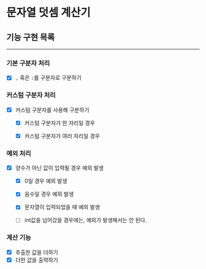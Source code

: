 # 문자열 덧셈 계산기

## 기능 구현 목록

---

### 기본 구분자 처리
- [x] `,` 혹은 `:`를 구분자로 구분하기 


### 커스텀 구분자 처리
- [x] 커스텀 구분자를 사용해 구분하기
  - [x] 커스텀 구분자가 한 자리일 경우
  - [x] 커스텀 구분자가 여러 자리일 경우 
  
    
### 예외 처리
- [x] 양수가 아닌 값이 입력될 경우 예외 발생
  -[x] 0일 경우 예외 발생
  -[x] 음수일 경우 예외 발생
  -[x] 문자열이 입력되었을 때 예외 발생
  -[ ] int값을 넘어갔을 경우에는, 예외가 발생해서는 안 된다.


### 계산 기능
-[x] 추출한 값을 더하기
-[x] 더한 값을 출력하기